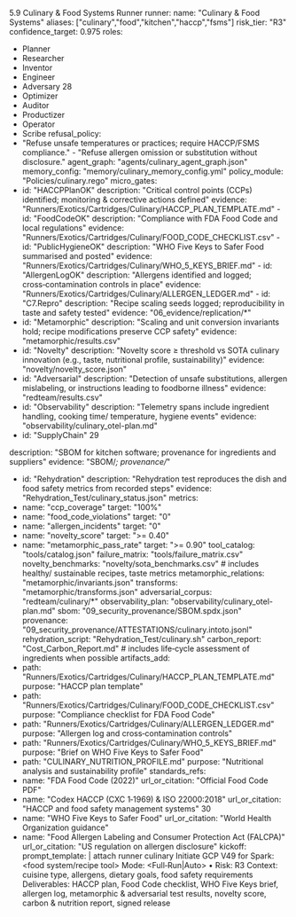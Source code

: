5.9 Culinary & Food Systems Runner 
runner: 
name: "Culinary & Food Systems" 
aliases: ["culinary","food","kitchen","haccp","fsms"] 
risk_tier: "R3" 
confidence_target: 0.975 
roles: 
- Planner 
- Researcher 
- Inventor 
- Engineer 
- Adversary 
28
- Optimizer 
- Auditor 
- Productizer 
- Operator 
- Scribe 
refusal_policy: 
- "Refuse unsafe temperatures or practices; require HACCP/FSMS compliance." - "Refuse allergen omission or substitution without disclosure." agent_graph: "agents/culinary_agent_graph.json" 
memory_config: "memory/culinary_memory_config.yml" 
policy_module: "Policies/culinary.rego" 
micro_gates: 
- id: "HACCPPlanOK" 
description: "Critical control points (CCPs) identified; monitoring & corrective actions defined" 
evidence: "Runners/Exotics/Cartridges/Culinary/HACCP_PLAN_TEMPLATE.md" - id: "FoodCodeOK" 
description: "Compliance with FDA Food Code and local regulations" evidence: "Runners/Exotics/Cartridges/Culinary/FOOD_CODE_CHECKLIST.csv" - id: "PublicHygieneOK" 
description: "WHO Five Keys to Safer Food summarised and posted" evidence: "Runners/Exotics/Cartridges/Culinary/WHO_5_KEYS_BRIEF.md" - id: "AllergenLogOK" 
description: "Allergens identified and logged; cross‑contamination controls in place" 
evidence: "Runners/Exotics/Cartridges/Culinary/ALLERGEN_LEDGER.md" - id: "C7.Repro" 
description: "Recipe scaling seeds logged; reproducibility in taste and safety tested" 
evidence: "06_evidence/replication/*" 
- id: "Metamorphic" 
description: "Scaling and unit conversion invariants hold; recipe modifications preserve CCP safety" 
evidence: "metamorphic/results.csv" 
- id: "Novelty" 
description: "Novelty score ≥ threshold vs SOTA culinary innovation (e.g., taste, nutritional profile, sustainability)" 
evidence: "novelty/novelty_score.json" 
- id: "Adversarial" 
description: "Detection of unsafe substitutions, allergen mislabeling, or instructions leading to foodborne illness" 
evidence: "redteam/results.csv" 
- id: "Observability" 
description: "Telemetry spans include ingredient handling, cooking time/ temperature, hygiene events" 
evidence: "observability/culinary_otel-plan.md" 
- id: "SupplyChain" 
29

description: "SBOM for kitchen software; provenance for ingredients and suppliers" 
evidence: "SBOM/*; provenance/*" 
- id: "Rehydration" 
description: "Rehydration test reproduces the dish and food safety metrics from recorded steps" 
evidence: "Rehydration_Test/culinary_status.json" 
metrics: 
- name: "ccp_coverage" 
target: "100%" 
- name: "food_code_violations" 
target: "0" 
- name: "allergen_incidents" 
target: "0" 
- name: "novelty_score" 
target: ">= 0.40" 
- name: "metamorphic_pass_rate" 
target: ">= 0.90" 
tool_catalog: "tools/catalog.json" 
failure_matrix: "tools/failure_matrix.csv" 
novelty_benchmarks: "novelty/sota_benchmarks.csv" # includes healthy/ sustainable recipes, taste metrics 
metamorphic_relations: "metamorphic/invariants.json" 
transforms: "metamorphic/transforms.json" 
adversarial_corpus: "redteam/culinary/*" 
observability_plan: "observability/culinary_otel-plan.md" 
sbom: "09_security_provenance/SBOM.spdx.json" 
provenance: "09_security_provenance/ATTESTATIONS/culinary.intoto.jsonl" rehydration_script: "Rehydration_Test/culinary.sh" 
carbon_report: "Cost_Carbon_Report.md" # includes life‑cycle assessment of  ingredients when possible 
artifacts_add: 
- path: "Runners/Exotics/Cartridges/Culinary/HACCP_PLAN_TEMPLATE.md" purpose: "HACCP plan template" 
- path: "Runners/Exotics/Cartridges/Culinary/FOOD_CODE_CHECKLIST.csv" purpose: "Compliance checklist for FDA Food Code" 
- path: "Runners/Exotics/Cartridges/Culinary/ALLERGEN_LEDGER.md" purpose: "Allergen log and cross‑contamination controls" 
- path: "Runners/Exotics/Cartridges/Culinary/WHO_5_KEYS_BRIEF.md" purpose: "Brief on WHO Five Keys to Safer Food" 
- path: "CULINARY_NUTRITION_PROFILE.md" 
purpose: "Nutritional analysis and sustainability profile" 
standards_refs: 
- name: "FDA Food Code (2022)" 
url_or_citation: "Official Food Code PDF" 
- name: "Codex HACCP (CXC 1‑1969) & ISO 22000:2018" 
url_or_citation: "HACCP and food safety management systems" 30
- name: "WHO Five Keys to Safer Food" 
url_or_citation: "World Health Organization guidance" 
- name: "Food Allergen Labeling and Consumer Protection Act (FALCPA)" url_or_citation: "US regulation on allergen disclosure" 
kickoff: 
prompt_template: | 
attach runner culinary 
Initiate GCP V49 for Spark: <food system/recipe tool> 
Mode: <Full‑Run|Auto> • Risk: R3 
Context: cuisine type, allergens, dietary goals, food safety requirements Deliverables: HACCP plan, Food Code checklist, WHO Five Keys brief,  allergen log, metamorphic & adversarial test results, novelty score, carbon &  nutrition report, signed release 
